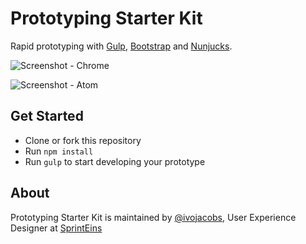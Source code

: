 # Prototyping Starter Kit
Rapid prototyping with [Gulp](http://gulpjs.com/), [Bootstrap](http://getbootstrap.com/) and [Nunjucks](https://mozilla.github.io/nunjucks/).

![Screenshot - Chrome](https://raw.githubusercontent.com/ivojacobs/prototyping-starter-kit/master/screenshot-chrome.png)

![Screenshot - Atom](https://raw.githubusercontent.com/ivojacobs/prototyping-starter-kit/master/screenshot-atom.png)

## Get Started
* Clone or fork this repository
* Run ```npm install```
* Run ```gulp``` to start developing your prototype

## About
Prototyping Starter Kit is maintained by [@ivojacobs](https://twitter.com/ivojacobs), User Experience Designer at [SprintEins](https://sprinteins.com)
